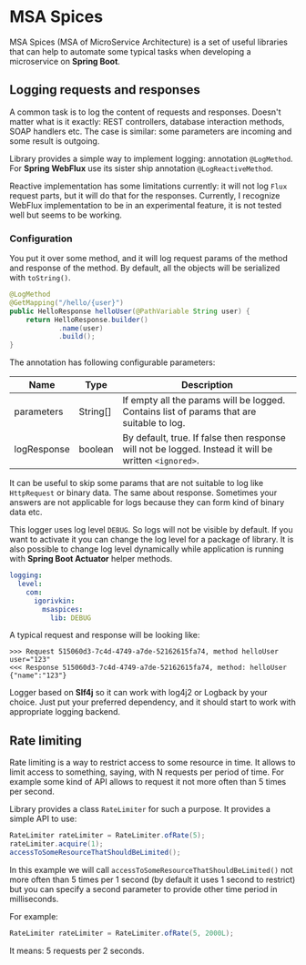 # MSA Spices

MSA Spices (MSA of MicroService Architecture) is a set of useful libraries
that can help to automate some typical tasks when developing a microservice on 
**Spring Boot**.

## Logging requests and responses

A common task is to log the content of requests and responses. Doesn't matter
what is it exactly: REST controllers, database interaction methods, SOAP handlers etc.
The case is similar: some parameters are incoming and some result is outgoing.

Library provides a simple way to implement logging: annotation `@LogMethod`. For **Spring WebFlux**
use its sister ship annotation `@LogReactiveMethod`. 

Reactive implementation has some limitations currently: it will not log `Flux` request parts, but it will do that for the responses. 
Currently, I recognize WebFlux implementation to be in an experimental feature, it is not tested well but seems to be working.

### Configuration

You put it over some method, and it will log request params of the method and response of the method. 
By default, all the objects will be serialized with `toString()`.

```java
@LogMethod
@GetMapping("/hello/{user}")
public HelloResponse helloUser(@PathVariable String user) {
    return HelloResponse.builder()
            .name(user)
            .build();
}
```

The annotation has following configurable parameters:

| Name        | Type     | Description                                                                                          |
|-------------|----------|------------------------------------------------------------------------------------------------------|
| parameters  | String[] | If empty all the params will be logged.<br/>Contains list of params that are suitable to log.        |
| logResponse | boolean  | By default, true. If false then response will not be logged. Instead it will be written `<ignored>`. |

It can be useful to skip some params that are not suitable to log like `HttpRequest` or binary data. The same about response.
Sometimes your answers are not applicable for logs because they can form kind of binary data etc.

This logger uses log level `DEBUG`. So logs will not be visible by default. If you want to activate it you can change the log level
for a package of library. It is also possible to change log level dynamically while application is running with **Spring Boot Actuator**
helper methods.

```yaml
logging:
  level:
    com:
      igorivkin:
        msaspices:
          lib: DEBUG
```

A typical request and response will be looking like:

    >>> Request 515060d3-7c4d-4749-a7de-52162615fa74, method helloUser
    user="123"
    <<< Response 515060d3-7c4d-4749-a7de-52162615fa74, method: helloUser
    {"name":"123"}

Logger based on **Slf4j** so it can work with log4j2 or Logback by your choice. Just put your preferred
dependency, and it should start to work with appropriate logging backend.


## Rate limiting

Rate limiting is a way to restrict access to some resource in time. It allows
to limit access to something, saying, with N requests per period of time. For example
some kind of API allows to request it not more often than 5 times per second.

Library provides a class `RateLimiter` for such a purpose. It provides a simple
API to use:

```java
RateLimiter rateLimiter = RateLimiter.ofRate(5);
rateLimiter.acquire(1);
accessToSomeResourceThatShouldBeLimited();
```

In this example we will call `accessToSomeResourceThatShouldBeLimited()` not more
often than 5 times per 1 second (by default it uses 1 second to restrict) but you can
specify a second parameter to provide other time period in milliseconds.

For example:

```java
RateLimiter rateLimiter = RateLimiter.ofRate(5, 2000L);
```

It means: 5 requests per 2 seconds.